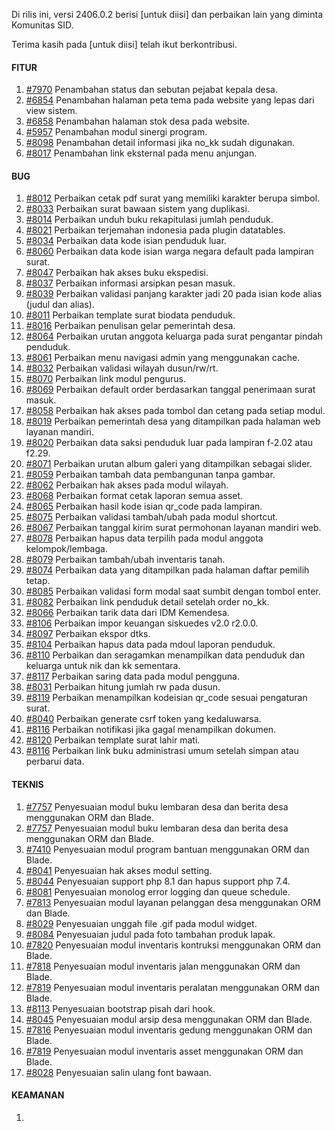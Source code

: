 Di rilis ini, versi 2406.0.2 berisi [untuk diisi] dan perbaikan lain yang diminta Komunitas SID.

Terima kasih pada [untuk diisi] telah ikut berkontribusi.

#### FITUR
1. [#7970](https://github.com/OpenSID/OpenSID/issues/7970) Penambahan status dan sebutan pejabat kepala desa.
2. [#6854](https://github.com/OpenSID/OpenSID/issues/6854) Penambahan halaman peta tema pada website yang lepas dari view sistem.
3. [#6858](https://github.com/OpenSID/OpenSID/issues/6858) Penambahan halaman stok desa pada website.
4. [#5957](https://github.com/OpenSID/OpenSID/issues/5957) Penambahan modul sinergi program.
5. [#8098](https://github.com/OpenSID/OpenSID/issues/8098) Penambahan detail informasi jika no_kk sudah digunakan.
6. [#8017](https://github.com/OpenSID/OpenSID/issues/8017) Penambahan link eksternal pada menu anjungan.


#### BUG

1. [#8012](https://github.com/OpenSID/OpenSID/issues/8012) Perbaikan cetak pdf surat yang memiliki karakter berupa simbol.
2. [#8033](https://github.com/OpenSID/OpenSID/issues/8033) Perbaikan surat bawaan sistem yang duplikasi.
3. [#8014](https://github.com/OpenSID/OpenSID/issues/8014) Perbaikan unduh buku rekapitulasi jumlah penduduk.
4. [#8021](https://github.com/OpenSID/OpenSID/issues/8021) Perbaikan terjemahan indonesia pada plugin datatables.
5. [#8034](https://github.com/OpenSID/OpenSID/issues/8034) Perbaikan data kode isian penduduk luar.
6. [#8060](https://github.com/OpenSID/OpenSID/issues/8060) Perbaikan data kode isian warga negara default pada lampiran surat.
7. [#8047](https://github.com/OpenSID/OpenSID/issues/8047) Perbaikan hak akses buku ekspedisi.
8. [#8037](https://github.com/OpenSID/OpenSID/issues/8037) Perbaikan informasi arsipkan pesan masuk.
9. [#8039](https://github.com/OpenSID/OpenSID/issues/8039) Perbaikan validasi panjang karakter jadi 20 pada isian kode alias (judul dan alias).
10. [#8011](https://github.com/OpenSID/OpenSID/issues/8011) Perbaikan template surat biodata penduduk.
11. [#8016](https://github.com/OpenSID/OpenSID/issues/8016) Perbaikan penulisan gelar pemerintah desa.
12. [#8064](https://github.com/OpenSID/OpenSID/issues/8064) Perbaikan urutan anggota keluarga pada surat pengantar pindah penduduk.
13. [#8061](https://github.com/OpenSID/OpenSID/issues/8061) Perbaikan menu navigasi admin yang menggunakan cache.
14. [#8032](https://github.com/OpenSID/OpenSID/issues/8032) Perbaikan validasi wilayah dusun/rw/rt.
15. [#8070](https://github.com/OpenSID/OpenSID/issues/8070) Perbaikan link modul pengurus.
16. [#8069](https://github.com/OpenSID/OpenSID/issues/8069) Perbaikan default order berdasarkan tanggal penerimaan surat masuk.
17. [#8058](https://github.com/OpenSID/OpenSID/issues/8058) Perbaikan hak akses pada tombol dan cetang pada setiap modul.
18. [#8019](https://github.com/OpenSID/OpenSID/issues/8019) Perbaikan pemerintah desa yang ditampilkan pada halaman web layanan mandiri.
19. [#8020](https://github.com/OpenSID/OpenSID/issues/8020) Perbaikan data saksi penduduk luar pada lampiran f-2.02 atau f2.29.
20. [#8071](https://github.com/OpenSID/OpenSID/issues/8071) Perbaikan urutan album galeri yang ditampilkan sebagai slider.
21. [#8059](https://github.com/OpenSID/OpenSID/issues/8059) Perbaikan tambah data pembangunan tanpa gambar.
22. [#8062](https://github.com/OpenSID/OpenSID/issues/8062) Perbaikan hak akses pada modul wilayah.
23. [#8068](https://github.com/OpenSID/OpenSID/issues/8068) Perbaikan format cetak laporan semua asset.
24. [#8065](https://github.com/OpenSID/OpenSID/issues/8065) Perbaikan hasil kode isian qr_code pada lampiran.
25. [#8075](https://github.com/OpenSID/OpenSID/issues/8075) Perbaikan validasi tambah/ubah pada modul shortcut.
26. [#8067](https://github.com/OpenSID/OpenSID/issues/8067) Perbaikan tanggal kirim surat permohonan layanan mandiri web.
27. [#8078](https://github.com/OpenSID/OpenSID/issues/8078) Perbaikan hapus data terpilih pada modul anggota kelompok/lembaga.
28. [#8079](https://github.com/OpenSID/OpenSID/issues/8079) Perbaikan tambah/ubah inventaris tanah.
29. [#8074](https://github.com/OpenSID/OpenSID/issues/8074) Perbaikan data yang ditampilkan pada halaman daftar pemilih tetap.
30. [#8085](https://github.com/OpenSID/OpenSID/issues/8085) Perbaikan validasi form modal saat sumbit dengan tombol enter.
31. [#8082](https://github.com/OpenSID/OpenSID/issues/8082) Perbaikan link penduduk detail setelah order no_kk.
32. [#8066](https://github.com/OpenSID/OpenSID/issues/8066) Perbaikan tarik data dari IDM Kemendesa.
33. [#8106](https://github.com/OpenSID/OpenSID/issues/8106) Perbaikan impor keuangan siskuedes v2.0 r2.0.0.
34. [#8097](https://github.com/OpenSID/OpenSID/issues/8097) Perbaikan ekspor dtks.
35. [#8104](https://github.com/OpenSID/OpenSID/issues/8104) Perbaikan hapus data pada mdoul laporan penduduk.
36. [#8110](https://github.com/OpenSID/OpenSID/issues/8110) Perbaikan dan seragamkan menampilkan data penduduk dan keluarga untuk nik dan kk sementara.
37. [#8117](https://github.com/OpenSID/OpenSID/issues/8117) Perbaikan saring data pada modul pengguna.
38. [#8031](https://github.com/OpenSID/OpenSID/issues/8031) Perbaikan hitung jumlah rw pada dusun.
39. [#8119](https://github.com/OpenSID/OpenSID/issues/8119) Perbaikan menampilkan kodeisian qr_code sesuai pengaturan surat.
40. [#8040](https://github.com/OpenSID/OpenSID/issues/8040) Perbaikan generate csrf token yang kedaluwarsa.
41. [#8116](https://github.com/OpenSID/OpenSID/issues/8116) Perbaikan notifikasi jika gagal menampilkan dokumen.
42. [#8120](https://github.com/OpenSID/OpenSID/issues/8120) Perbaikan template surat lahir mati.
43. [#8116](https://github.com/OpenSID/OpenSID/issues/8116) Perbaikan link buku administrasi umum setelah simpan atau perbarui data.


#### TEKNIS

1. [#7757](https://github.com/OpenSID/OpenSID/issues/7757) Penyesuaian modul buku lembaran desa dan berita desa menggunakan ORM dan Blade.
1. [#7757](https://github.com/OpenSID/OpenSID/issues/7757) Penyesuaian modul buku lembaran desa dan berita desa menggunakan ORM dan Blade.
3. [#7410](https://github.com/OpenSID/OpenSID/issues/7410) Penyesuaian modul program bantuan menggunakan ORM dan Blade.
4. [#8041](https://github.com/OpenSID/OpenSID/issues/8041) Penyesuaian hak akses modul setting.
5. [#8044](https://github.com/OpenSID/OpenSID/issues/8044) Penyesuaian support php 8.1 dan hapus support php 7.4.
6. [#8081](https://github.com/OpenSID/OpenSID/issues/8081) Penyesuaian monolog error logging dan queue schedule.
7. [#7813](https://github.com/OpenSID/OpenSID/issues/7813) Penyesuaian modul layanan pelanggan desa menggunakan ORM dan Blade.
8. [#8029](https://github.com/OpenSID/OpenSID/issues/8029) Penyesuaian unggah file .gif pada modul widget.
9. [#8084](https://github.com/OpenSID/OpenSID/issues/8084) Penyesuaian judul pada foto tambahan produk lapak.
10. [#7820](https://github.com/OpenSID/OpenSID/issues/7820) Penyesuaian modul inventaris kontruksi menggunakan ORM dan Blade.
11. [#7818](https://github.com/OpenSID/OpenSID/issues/7818) Penyesuaian modul inventaris jalan menggunakan ORM dan Blade.
12. [#7819](https://github.com/OpenSID/OpenSID/issues/7816) Penyesuaian modul inventaris peralatan menggunakan ORM dan Blade.
13. [#8113](https://github.com/OpenSID/OpenSID/issues/8113) Penyesuaian bootstrap pisah dari hook.
14. [#8045](https://github.com/OpenSID/OpenSID/issues/8045) Penyesuaian modul arsip desa menggunakan ORM dan Blade.
15. [#7816](https://github.com/OpenSID/OpenSID/issues/7817) Penyesuaian modul inventaris gedung menggunakan ORM dan Blade.
16. [#7819](https://github.com/OpenSID/OpenSID/issues/7819) Penyesuaian modul inventaris asset menggunakan ORM dan Blade.
17. [#8028](https://github.com/OpenSID/OpenSID/issues/8028) Penyesuaian salin ulang font bawaan.


#### KEAMANAN

1.
